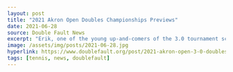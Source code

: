 ```yaml
---
layout: post
title: "2021 Akron Open Doubles Championships Previews"
date: 2021-06-28
source: Double Fault News
excerpt: "Erik, one of the young up-and-comers of the 3.0 tournament scene, matches up with Benjamin, one of the grizzled veterans of the 3.0 tournament scene, giving this pairing the perfect blend of youth and wisdom!"
image: /assets/img/posts/2021-06-28.jpg
hyperlink: https://www.doublefault.org/post/2021-akron-open-3-0-doubles-championships-previews-profiles-and-predictions
tags: [tennis, news, doublefault]
---
```

